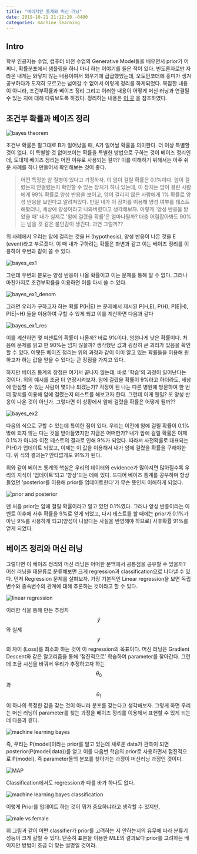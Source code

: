 ```yaml
---
title: "베이지안 통계와 머신 러닝"
date: 2019-10-21 21:12:28 -0400
categories: machine_learning
---
```


<script type="text/x-mathjax-config">
MathJax.Hub.Config({
    displayAlign: "left"
});
</script>

## Intro ##
학부 인공지능 수업, 컴퓨터 비전 수업의 Generative Model들을 배우면서 prior가 어쩌니, 확률분포에서 샘플링을 하니 마니 하는 이야기를 들은 적이 있다.
빈도론자로만 자라온 내게는 와닿지 않는 내용이여서 외우기에 급급했었는데, 오토인코더에 흥미가 생겨 공부하다가 도저히 모르고는 넘어갈 수 없어서 이렇게 정리를 하게되었다.
복잡한 내용이 아니라, 조건부확률과 베이즈 정리 그리고 이러한 내용이 어떻게 머신 러닝과 연결될 수 있는 지에 대해 다뤄보도록 하겠다.
정리하는 내용은 [이 곳](https://towardsdatascience.com/probability-learning-i-bayes-theorem-708a4c02909a) 을 참조하였다.

## 조건부 확률과 베이즈 정리 ##
![bayes theorem](https://www.gigacalculator.com/img/formulas/formula-bayes-theorem.png)

조건부 확률은 말그대로 B가 일어났을 때, A가 일어날 확률을 의미한다. 더 이상 특별할 것이 없다.
이 특별할 것 없어보이는 확률을 특별한 방법으로 구하는 것이 베이즈 정리인데, 도대체 베이즈 정리는 어떤 이유로 사용되는 걸까?
이를 이해하기 위해서는 아주 쉬운 사례를 하나 만들어서 확인해보는 것이 좋다.


>어떤 특정한 암 질병이 있다고 가정하자. 이 암이 걸릴 확률은 0.1%이다. 암이 걸렸는지 안걸렸는지 확인할 수 있는 장치가 하나 있는데, 이 장치는 암이 걸린 사람에게 99% 확률로 양성 반응을 보이고, 암이 걸리지 않은 사람에게 1% 확률로 양성 반응을 보인다고 알려져있다. 만일 내가 이 장치를 이용해 양성 여부를 테스트해봤더니, 세상에 양성이라고 나와버렸다고 생각해보자. 이렇게 '양성 반응을 받았을 때' 내가 실제로 '암에 걸렸을 확률'은 얼마나될까? 대충 어림잡아봐도 90%는 넘을 것 같은 불안감이 생긴다. 과연 그럴까??

위 사례에서 우리는 암에 걸리는 것을 H (hypothesis), 양성 반응이 나온 것을 E (event)라고 부르겠다. 이 때 내가 구하려는 확률은 좌변과 같고
이는 베이즈 정리를 이용하여 우변과 같이 쓸 수 있다.

![bayes_ex1](https://miro.medium.com/max/827/1*4_dSOG3F5qmjOFTGzA829Q.png)

그런데 우변의 분모는 양성 반응이 나올 확률이고 이는 문제를 통해 알 수 없다. 그러나 마찬가지로 조건부확률을 이용하면 이를 다시 쓸 수 있다.

![bayes_ex1_denom](https://miro.medium.com/max/1205/1*uh-9cBH-qsU9z9WS6eK2kw.png)

그러면 우리가 구하고자 하는 확률 P(H\|E) 는 문제에서 제시된 P(H,E), P(H), P(E\|H), P(E\|~H) 들을 이용하여 구할 수 있게 되고 이를 계산하면 다음과 같다

![bayes_ex1_res](https://miro.medium.com/max/1847/1*wG9EG9D2Vr-gnpbcL-BJ2Q.png)

이를 계산하면 몇 퍼센트의 확률이 나올까? 바로 9%이다. 엄청나게 낮은 확률이다. 처음에 문제를 읽고 한 90%는 넘지 않을까? 생각했던 값과
굉장히 큰 괴리가 있음을 확인할 수 있다. 어쨋든 베이즈 정리는 위의 과정과 같이 이미 알고 있는 확률들을 이용해 원하고자 하는 값을 얻을 수 있다는 큰 장점을 가지고 있다.

하지만 베이즈 통계의 장점은 여기서 끝나지 않는데, 바로 '학습'의 과정이 일어난다는 것이다.
위의 예시를 조금 더 연장시켜보자. 암에 걸렸을 확률이 9%라고 하더라도, 세상에 안심할 수 있는 사람이 몇이나 되겠는가? 걱정이 된 나는
다른 병원에 방문하여 한 번 더 장치를 이용해 암에 걸렸는지 테스트를 해보고자 한다. 그런데 이게 웬일? 또 양성 반응이 나온 것이 아닌가.
그렇다면 이 상황에서 암에 걸렸을 확률은 어떻게 될까??

![bayes_ex2](https://miro.medium.com/max/1847/1*4zQ4vn-ykDurOcOKmOgT1w.png)

다음의 식으로 구할 수 있는데 특이한 점이 있다. 우리는 이전에 암에 걸릴 확률이 0.1%밖에 되지 않는 다는 것을 받아들였지만 지금은 어떠한가?
내가 암에 걸릴 확률은 이제 0.1%가 아니라 이전 테스트의 결과로 인해 9%가 되었다. 따라서 사전확률로 대표되는 P(H)가 업데이트 되었고, 이제는
이 값을 이용해서 내가 암에 걸렸을 확률을 구해야한다. 위 식의 결과는? 안타깝게도 91%가 된다.

위와 같이 베이즈 통계의 핵심은 우리의 데이터와 evidence가 많아지면 많아질수록 우리의 지식이 '업데이트'되고 '향상'되는 데에 있다.
드디어 베이즈 통계를 공부하며 항상 들었던 'posterior를 이용해 prior를 업데이트한다'가 무슨 뜻인지 이해하게 되었다.

![prior and posterior](https://luminousmen.com/media/data-science-bayes-theorem-2.jpg)

맨 처음 prior는 암에 걸릴 확률이라고 알고 있던 0.1%였다. 그러나 양성 반응이라는 이벤트 이후에 사후 확률을 9%로 얻게 되었고, 다시 테스트를 할 때에는
prior가 0.1%가 아닌 9%를 사용하게 되고(양성이 나왔다는 사실을 반영해야 하므로) 사후확률 91%를 얻게 되었다.

## 베이즈 정리와 머신 러닝 ##
그렇다면 이 베이즈 정리와 머신 러닝은 어떠한 문맥에서 공통점을 공유할 수 있을까?
머신 러닝을 대분류로 분류해보면 크게 regression과 classification으로 나타낼 수 있다.
먼저 Regression 문제를 살펴보자. 가장 기본적인 Linear regression을 보면 독립변수와 종속변수의 관계에 대해 추론하는 것이라고 할 수 있다.

![linear regression](https://miro.medium.com/max/1182/1*4Y-w0Em_qLcIdIxKBDDnkQ.png)

이러한 식을 통해 만든 추정치 $$\hat{y}$$와 실제 $$y$$의 차이 (Loss)를 최소화 하는 것이 이 regression의 목표이다.
머신 러닝은 Gradient Descent와 같은 알고리즘을 통해 '점진적으로' 학습하여 parameter를 찾아간다.
그런데 조금 시선을 바꿔서 우리가 추정하고자 하는 $$\theta_0$$과 $$\theta_1$$이 하나의 특정한 값을 갖는 것이 아니라
분포를 갖는다고 생각해보자.
그렇게 하면 우리는 머신 러닝이 parameter를 찾는 과정을 베이즈 정리를 이용해서 표현할 수 있게 되는데 다음과 같다.

![machine learning bayes](https://miro.medium.com/max/480/1*gdgddVSaJQ_BXWJJNYtZ9g.png)

즉, 우리는 P(model)이라는 prior를 알고 있는데 새로운 data가 관측이 되면 posterior(P(model|data))를 얻고 이를
다음번 학습의 prior로 사용하면서 점진적으로 P(model), 즉 parameter들의 분포를 찾아가는 과정이 머신러닝 과정인 것이다.

![MAP](https://miro.medium.com/max/486/1*KmnRZ_zc_cD7CIWylEyrFg.png)

Classification에서도 regression과 다를 바가 하나도 없다.

![machine learning bayes classification](https://miro.medium.com/max/502/1*c63H7VlsTrcntMc5P2v7aw.png)

이렇게 Prior를 업데이트 하는 것이 뭐가 중요하냐라고 생각할 수 있지만,

![male vs female](https://miro.medium.com/max/884/1*okTibKIXXCSLC3ZuKqKwPQ.png)

위 그림과 같이 어떤 classifier가 prior를 고려하는 지 안하는지의 유무에 따라 분류기 성능이 크게 갈릴 수 있다.
단순히 표본을 이용한 MLE의 결과보다 prior를 고려하는 베이지안 방법이 조금 더 맞는 설명일 것이라.
